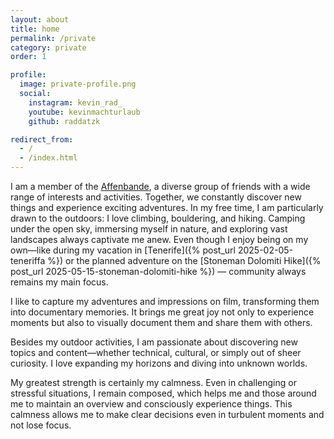 ```yaml
---
layout: about
title: home
permalink: /private
category: private
order: 1

profile:
  image: private-profile.png
  social:
    instagram: kevin_rad_
    youtube: kevinmachturlaub
    github: raddatzk

redirect_from:
  - /
  - /index.html 
---
```


I am a member of the [Affenbande](https://www.instagram.com/affenbande_climbing/), a diverse group of friends with a
wide range of interests and activities. Together, we constantly discover new things and experience exciting adventures.
In my free time, I am particularly drawn to the outdoors: I love climbing, bouldering, and hiking. Camping under the
open sky, immersing myself in nature, and exploring vast landscapes always captivate me anew. Even though I enjoy being
on my own—like during my vacation in [Tenerife]({% post_url 2025-02-05-teneriffa %}) or the planned adventure on the
[Stoneman Dolomiti Hike]({% post_url 2025-05-15-stoneman-dolomiti-hike %}) — community always remains my main focus.

I like to capture my adventures and impressions on film, transforming them into documentary memories. It brings me great
joy not only to experience moments but also to visually document them and share them with others.

Besides my outdoor activities, I am passionate about discovering new topics and content—whether technical, cultural, or
simply out of sheer curiosity. I love expanding my horizons and diving into unknown worlds.

My greatest strength is certainly my calmness. Even in challenging or stressful situations, I remain composed, which
helps me and those around me to maintain an overview and consciously experience things. This calmness allows me to make
clear decisions even in turbulent moments and not lose focus.